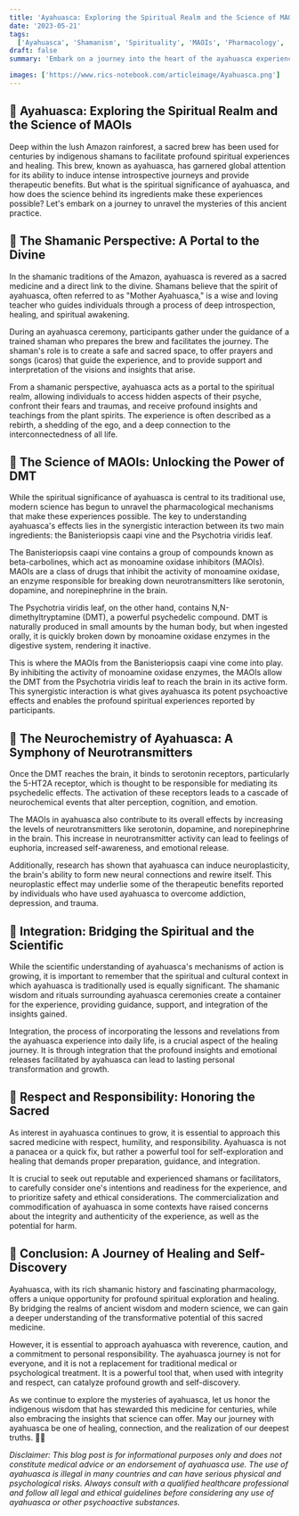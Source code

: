 ```yaml
---
title: 'Ayahuasca: Exploring the Spiritual Realm and the Science of MAOIs 🌿🔬'
date: '2023-05-21'
tags:
  ['Ayahuasca', 'Shamanism', 'Spirituality', 'MAOIs', 'Pharmacology', 'DMT', 'Traditional Medicine']
draft: false
summary: 'Embark on a journey into the heart of the ayahuasca experience, where ancient shamanic wisdom intertwines with modern scientific understanding. Explore the spiritual significance of this sacred brew and uncover the pharmacological mechanisms that make it a potent tool for inner exploration and healing. 🌈'

images: ['https://www.rics-notebook.com/articleimage/Ayahuasca.png']
---
```


## 🌟 Ayahuasca: Exploring the Spiritual Realm and the Science of MAOIs

Deep within the lush Amazon rainforest, a sacred brew has been used for centuries by indigenous shamans to facilitate profound spiritual experiences and healing. This brew, known as ayahuasca, has garnered global attention for its ability to induce intense introspective journeys and provide therapeutic benefits. But what is the spiritual significance of ayahuasca, and how does the science behind its ingredients make these experiences possible? Let's embark on a journey to unravel the mysteries of this ancient practice.

## 🌿 The Shamanic Perspective: A Portal to the Divine

In the shamanic traditions of the Amazon, ayahuasca is revered as a sacred medicine and a direct link to the divine. Shamans believe that the spirit of ayahuasca, often referred to as "Mother Ayahuasca," is a wise and loving teacher who guides individuals through a process of deep introspection, healing, and spiritual awakening.

During an ayahuasca ceremony, participants gather under the guidance of a trained shaman who prepares the brew and facilitates the journey. The shaman's role is to create a safe and sacred space, to offer prayers and songs (icaros) that guide the experience, and to provide support and interpretation of the visions and insights that arise.

From a shamanic perspective, ayahuasca acts as a portal to the spiritual realm, allowing individuals to access hidden aspects of their psyche, confront their fears and traumas, and receive profound insights and teachings from the plant spirits. The experience is often described as a rebirth, a shedding of the ego, and a deep connection to the interconnectedness of all life.

## 🔬 The Science of MAOIs: Unlocking the Power of DMT

While the spiritual significance of ayahuasca is central to its traditional use, modern science has begun to unravel the pharmacological mechanisms that make these experiences possible. The key to understanding ayahuasca's effects lies in the synergistic interaction between its two main ingredients: the Banisteriopsis caapi vine and the Psychotria viridis leaf.

The Banisteriopsis caapi vine contains a group of compounds known as beta-carbolines, which act as monoamine oxidase inhibitors (MAOIs). MAOIs are a class of drugs that inhibit the activity of monoamine oxidase, an enzyme responsible for breaking down neurotransmitters like serotonin, dopamine, and norepinephrine in the brain.

The Psychotria viridis leaf, on the other hand, contains N,N-dimethyltryptamine (DMT), a powerful psychedelic compound. DMT is naturally produced in small amounts by the human body, but when ingested orally, it is quickly broken down by monoamine oxidase enzymes in the digestive system, rendering it inactive.

This is where the MAOIs from the Banisteriopsis caapi vine come into play. By inhibiting the activity of monoamine oxidase enzymes, the MAOIs allow the DMT from the Psychotria viridis leaf to reach the brain in its active form. This synergistic interaction is what gives ayahuasca its potent psychoactive effects and enables the profound spiritual experiences reported by participants.

## 🧠 The Neurochemistry of Ayahuasca: A Symphony of Neurotransmitters

Once the DMT reaches the brain, it binds to serotonin receptors, particularly the 5-HT2A receptor, which is thought to be responsible for mediating its psychedelic effects. The activation of these receptors leads to a cascade of neurochemical events that alter perception, cognition, and emotion.

The MAOIs in ayahuasca also contribute to its overall effects by increasing the levels of neurotransmitters like serotonin, dopamine, and norepinephrine in the brain. This increase in neurotransmitter activity can lead to feelings of euphoria, increased self-awareness, and emotional release.

Additionally, research has shown that ayahuasca can induce neuroplasticity, the brain's ability to form new neural connections and rewire itself. This neuroplastic effect may underlie some of the therapeutic benefits reported by individuals who have used ayahuasca to overcome addiction, depression, and trauma.

## 🌈 Integration: Bridging the Spiritual and the Scientific

While the scientific understanding of ayahuasca's mechanisms of action is growing, it is important to remember that the spiritual and cultural context in which ayahuasca is traditionally used is equally significant. The shamanic wisdom and rituals surrounding ayahuasca ceremonies create a container for the experience, providing guidance, support, and integration of the insights gained.

Integration, the process of incorporating the lessons and revelations from the ayahuasca experience into daily life, is a crucial aspect of the healing journey. It is through integration that the profound insights and emotional releases facilitated by ayahuasca can lead to lasting personal transformation and growth.

## 🙏 Respect and Responsibility: Honoring the Sacred

As interest in ayahuasca continues to grow, it is essential to approach this sacred medicine with respect, humility, and responsibility. Ayahuasca is not a panacea or a quick fix, but rather a powerful tool for self-exploration and healing that demands proper preparation, guidance, and integration.

It is crucial to seek out reputable and experienced shamans or facilitators, to carefully consider one's intentions and readiness for the experience, and to prioritize safety and ethical considerations. The commercialization and commodification of ayahuasca in some contexts have raised concerns about the integrity and authenticity of the experience, as well as the potential for harm.

## 🌿 Conclusion: A Journey of Healing and Self-Discovery

Ayahuasca, with its rich shamanic history and fascinating pharmacology, offers a unique opportunity for profound spiritual exploration and healing. By bridging the realms of ancient wisdom and modern science, we can gain a deeper understanding of the transformative potential of this sacred medicine.

However, it is essential to approach ayahuasca with reverence, caution, and a commitment to personal responsibility. The ayahuasca journey is not for everyone, and it is not a replacement for traditional medical or psychological treatment. It is a powerful tool that, when used with integrity and respect, can catalyze profound growth and self-discovery.

As we continue to explore the mysteries of ayahuasca, let us honor the indigenous wisdom that has stewarded this medicine for centuries, while also embracing the insights that science can offer. May our journey with ayahuasca be one of healing, connection, and the realization of our deepest truths. 🙏✨

_Disclaimer: This blog post is for informational purposes only and does not constitute medical advice or an endorsement of ayahuasca use. The use of ayahuasca is illegal in many countries and can have serious physical and psychological risks. Always consult with a qualified healthcare professional and follow all legal and ethical guidelines before considering any use of ayahuasca or other psychoactive substances._
